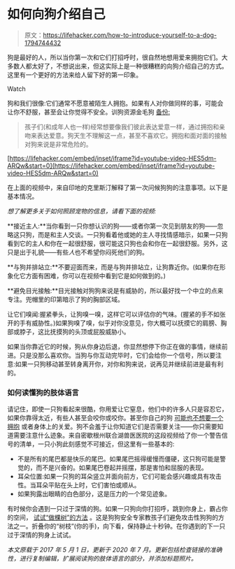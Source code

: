 # 如何向狗介绍自己

> 原文：<https://lifehacker.com/how-to-introduce-yourself-to-a-dog-1794744432>

狗是最好的人，所以当你第一次和它们打招呼时，很自然地想用爱来拥抱它们。大多数人都太好了，不想说出来，但这实际上是一种很糟糕的向狗介绍自己的方式。这里有一个更好的方法来给人留下好的第一印象。

Watch

狗和我们很像:它们通常不愿意被陌生人拥抱。如果有人对你做同样的事，可能会让你不舒服，甚至会让你觉得不安全。训狗资源金毛狗 [备份:](http://www.wellheeleddog.com/wellheeleddog/Tips_%26_Articles/Entries/2011/2/3_Be_My_Valentine_The_Kind_of_Love_Dogs_Appreciate....html)

> 孩子们(和成年人也一样)经常想要像我们彼此表达爱意一样，通过拥抱和亲吻来表达爱意。狗天生不理解这一点，甚至不喜欢它。拥抱和面对面的接触对狗来说是非常危险的。

 [https://lifehacker.com/embed/inset/iframe?id=youtube-video-HES5dm-ARQw&start=0](https://lifehacker.com/embed/inset/iframe?id=youtube-video-HES5dm-ARQw&start=0) 

在上面的视频中，来自印地的克里斯汀解释了第一次问候狗狗的注意事项。以下是基本情况。

*想了解更多关于如何照顾宠物的信息，请看下面的视频:*

**接近主人:**当你看到一只你想认识的狗——或者你第一次见到朋友的狗——忽略这只狗，而是和主人交谈。一只狗看着他或她的主人寻找情感暗示，如果一只狗看到它的主人和你在一起很舒服，很可能这只狗也会和你在一起很舒服。另外，这只是出于礼貌——有些*人*也不希望你闷死他们的狗。

**与狗并排站立:**不要迎面而来，而是与狗并排站立，让狗靠近你。(如果你在形象化它方面有困难，你可以在视频中看到它是如何做到的。)

**避免目光接触:**目光接触对狗狗来说是有威胁的，所以最好找一个中立的点来专注。兜帽里的印第暗示了狗的胸部区域。

让它们嗅闻:握紧拳头，让狗嗅一嗅，这样它可以评估你的气味。(握紧的手不如张开的手有威胁性。)如果狗嗅了嗅，似乎对你没意见，你大概可以抚摸它的肩膀、胸部或脖子，这比抚摸狗的头顶或屁股威胁小。

如果当你靠近它的时候，狗从你身边后退，你显然想停下你正在做的事情，继续前进。只是没那么喜欢你。当狗与你互动完毕时，它们会给你一个信号，所以要注意:如果一只狗移动甚至转身离开你，对你和狗来说，说再见并继续前进是最有利的。

### 如何读懂狗的肢体语言

请记住，即使一只狗看起来很酷，你用爱让它窒息，他们中的许多人只是容忍它，如果你靠得太近，有些人甚至会咬你或咬你。甚至你自己的狗 [可能也不想要一个拥抱](https://lifehacker.com/your-dog-might-not-want-a-hug-here-s-how-to-tell-1785765930) 或者身体上的关爱。狗不会羞于让你知道它们是否需要关注——你只需要知道需要注意什么迹象。来自密歇根州联合湖兽医医院的这段视频给了你一个警告信号的清单，一只小狗此刻感觉不可接近，但这里有一些基本的:

*   不是所有的尾巴都是快乐的尾巴。如果尾巴摇得缓慢而僵硬，这只狗可能是警觉的，而不是兴奋的。如果尾巴卷起并摇摆，那是害怕和屈服的表现。
*   耳朵位置:如果一只狗的耳朵竖立并面向前方，它们可能会感兴趣或具有攻击性。当耳朵平贴在头上时，它们害怕或顺从。
*   如果狗露出眼睛的白色部分，这是压力的一个常见迹象。

有时候你会遇到一只过于深情的狗。如果一只狗向你打招呼，跳到你身上，霸占你的空间， [试试“做棵树”的方法](http://www.doggonesafe.com/Be-A-Tree-New-Kit) 。这是狗狗安全专家教孩子们避免攻击性狗狗的方法之一。折叠你的“树枝”(你的手)，向下看，保持静止十秒钟。在你遇到的下一只过于深情的狗身上试试。

*本文原载于 2017 年 5 月 1 日，更新于 2020 年 7 月。更新包括检查链接的准确性，进行复制编辑，扩展阅读狗的肢体语言的部分，并添加标题照片。*